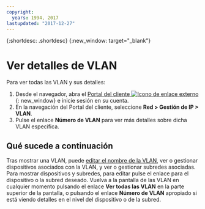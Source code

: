 ```yaml
---
copyright:
  years: 1994, 2017
lastupdated: "2017-12-27"
---
```

{:shortdesc: .shortdesc}
{:new_window: target="_blank"}

# Ver detalles de VLAN

Para ver todas las VLAN y sus detalles: 

1. Desde el navegador, abra el [Portal del cliente ![Icono de enlace externo](../../icons/launch-glyph.svg "Icono de enlace externo")](https://control.softlayer.com/){: new_window} e inicie sesión en su cuenta.
2. En la navegación del Portal del cliente, seleccione **Red > Gestión de IP > VLAN**.
3. Pulse el enlace **Número de VLAN** para ver más detalles sobre dicha VLAN específica.

## Qué sucede a continuación

Tras mostrar una VLAN, puede [editar el nombre de la VLAN](edit-vlan.html), ver o gestionar dispositivos asociados con la VLAN, y ver o gestionar subredes asociadas. Para mostrar dispositivos y subredes, para editar pulse el enlace para el dispositivo o la subred deseado. Vuelva a la pantalla de las VLAN en cualquier momento pulsando el enlace **Ver todas las VLAN** en la parte superior de la pantalla, o pulsando el enlace **Número de VLAN** apropiado si está viendo detalles en el nivel del dispositivo o de la subred.
